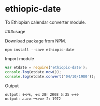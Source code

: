 # ethiopic-date

To Ethiopian calendar converter module.

###usage

Download package from NPM.
```
npm install --save ethiopic-date
```

Import module
``` JavaScript
var etdate = require('ethiopic-date');
console.log(etdate.now());
console.log(etdate.convert('04/10/1980'));
```
Output
```
output: ቅዳሜ, ጥር 28፣ 2008 5:35 ጥዋት
output: ሐሙስ ሚያዝያ 2፣ 1972 
```
